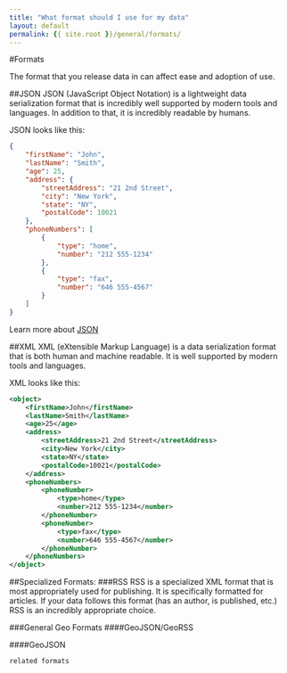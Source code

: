 ```yaml
---
title: "What format should I use for my data"
layout: default
permalink: {{ site.root }}/general/formats/
---
```


#Formats

The format that you release data in can affect ease and adoption of use.

##JSON
JSON (JavaScript Object Notation) is a lightweight data serialization format that is incredibly well supported by modern tools and languages. In addition to that, it is incredibly readable by humans.

JSON looks like this:
```json
{
    "firstName": "John",
    "lastName": "Smith",
    "age": 25,
    "address": {
        "streetAddress": "21 2nd Street",
        "city": "New York",
        "state": "NY",
        "postalCode": 10021
    },
    "phoneNumbers": [
        {
            "type": "home",
            "number": "212 555-1234"
        },
        {
            "type": "fax",
            "number": "646 555-4567"
        }
    ]
}
```
Learn more about [JSON](http://en.wikipedia.org/wiki/JSON)

##XML
XML (eXtensible Markup Language) is a data serialization format that is both human and machine readable. It is well supported by modern tools and languages.

XML looks like this:
```xml
<object>
    <firstName>John</firstName>
    <lastName>Smith</lastName>
    <age>25</age>
    <address>
        <streetAddress>21 2nd Street</streetAddress>
        <city>New York</city>
        <state>NY</state>
        <postalCode>10021</postalCode>
    </address>
    <phoneNumbers>
        <phoneNumber>
            <type>home</type>
            <number>212 555-1234</number>
        </phoneNumber>
        <phoneNumber>
            <type>fax</type>
            <number>646 555-4567</number>
        </phoneNumber>
    </phoneNumbers>
</object>
```




##Specialized Formats:
###RSS
RSS is a specialized XML format that is most appropriately used for publishing. It is specifically formatted for articles. If your data follows this format (has an author, is published, etc.) RSS is an incredibly appropriate choice.

###General Geo Formats
####GeoJSON/GeoRSS

####GeoJSON
```
related formats
```
